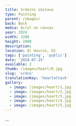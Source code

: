 ```yaml
---
title: Srdeční zástava
type: Painting
parent: /images/
back: Back
media: Acryl on canvas
year: 2024
width: 3200
height: 2800
description: 
location: Al Haurin, ES
tags: ['painting', 'public']
date: '2024-07-15'
available: 2
thumb: /images/heart/0.jpg
slug: 'srdce'
translationKey: 'heartattack'
gallery:
  - image: /images/heart/1.jpg
  - image: /images/heart/2.jpg
  - image: /images/heart/3.jpg
  - image: /images/heart/4.jpg
  - image: /images/heart/5.jpg
---
```

...

